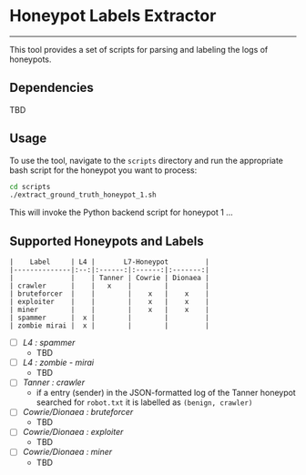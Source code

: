 # Honeypot Labels Extractor
___

This tool provides a set of scripts for parsing and labeling the logs of honeypots.

## Dependencies

TBD

## Usage

To use the tool, navigate to the `scripts` directory and run the appropriate bash script for the honeypot you want to process:

```bash
cd scripts
./extract_ground_truth_honeypot_1.sh
```

This will invoke the Python backend script for honeypot 1 ...

## Supported Honeypots and Labels

```
|    Label     | L4 |       L7-Honeypot         |
|--------------|:--:|:------:|:------:|:-------:|
|              |    | Tanner | Cowrie | Dionaea |
| crawler      |    |   x    |        |         |
| bruteforcer  |    |        |    x   |    x    |
| exploiter    |    |        |    x   |    x    |
| miner        |    |        |    x   |    x    |
| spammer      |  x |        |        |         |
| zombie mirai |  x |        |        |         |

```

- [ ] *L4 : spammer* 
    - TBD
- [ ] *L4 : zombie - mirai*
    - TBD
- [ ] *Tanner : crawler* 
    - if a entry (sender) in the JSON-formatted log of the Tanner honeypot searched for `robot.txt` it is labelled as `(benign, crawler)`
- [ ] *Cowrie/Dionaea : bruteforcer* 
    - TBD
- [ ] *Cowrie/Dionaea : exploiter* 
    - TBD
- [ ] *Cowrie/Dionaea : miner* 
    - TBD